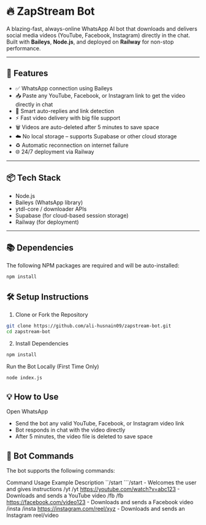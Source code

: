# 🔥 ZapStream Bot

A blazing-fast, always-online WhatsApp AI bot that downloads and delivers social media videos (YouTube, Facebook, Instagram) directly in the chat. Built with **Baileys**, **Node.js**, and deployed on **Railway** for non-stop performance.

---

## 🚀 Features

- ✅ WhatsApp connection using Baileys
- 📥 Paste any YouTube, Facebook, or Instagram link to get the video directly in chat
- 🤖 Smart auto-replies and link detection
- ⚡ Fast video delivery with big file support
- 🗑️ Videos are auto-deleted after 5 minutes to save space
- ☁️ No local storage – supports Supabase or other cloud storage
- ♻️ Automatic reconnection on internet failure
- 🌐 24/7 deployment via Railway

---

## 📦 Tech Stack

- Node.js
- Baileys (WhatsApp library)
- ytdl-core / downloader APIs
- Supabase (for cloud-based session storage)
- Railway (for deployment)

---

## 📚 Dependencies

The following NPM packages are required and will be auto-installed:

```bash
npm install
```

## 🛠️ Setup Instructions

1. Clone or Fork the Repository
```bash
git clone https://github.com/ali-husnain09/zapstream-bot.git
cd zapstream-bot
```
2. Install Dependencies
```bash
npm install
```

Run the Bot Locally (First Time Only)

```bash
node index.js
```
## 💡 How to Use
Open WhatsApp

- Send the bot any valid YouTube, Facebook, or Instagram video link
- Bot responds in chat with the video directly
- After 5 minutes, the video file is deleted to save space

## 📢 Bot Commands
The bot supports the following commands:


Command	Usage Example	Description
``/start	 ```/start	                     - Welcomes the user and gives instructions
/yt	/yt https://youtube.com/watch?v=abc123	   - Downloads and sends a YouTube video
/fb	/fb https://facebook.com/video123	         - Downloads and sends a Facebook video
/insta	/insta https://instagram.com/reel/xyz	 - Downloads and sends an Instagram reel/video
